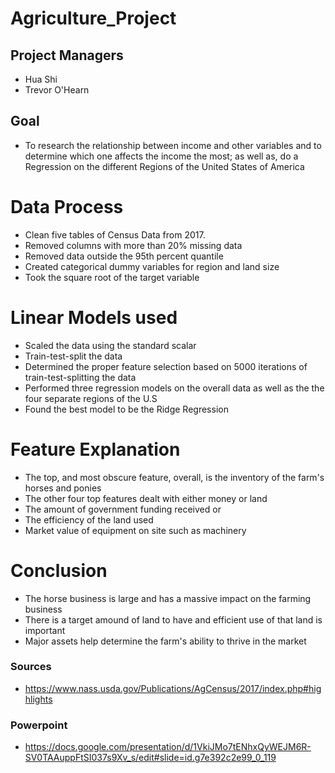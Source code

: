 # Agriculture_Project

## Project Managers
 - Hua Shi
 - Trevor O'Hearn

## Goal
 - To research the relationship between income and other variables and to determine which one affects the income the most; as well as, do a Regression on the different Regions of the United States of America
 
 # Data Process
 - Clean five tables of Census Data from 2017.
 - Removed columns with more than 20% missing data
 - Removed data outside the 95th percent quantile
 - Created categorical dummy variables for region and land size
 - Took the square root of the target variable
 
 # Linear Models used
 - Scaled the data using the standard scalar
 - Train-test-split the data 
 - Determined the proper feature selection based on 5000 iterations of train-test-splitting the data 
 - Performed three regression models on the overall data as well as the the four separate regions of the U.S
 - Found the best model to be the Ridge Regression
 
 # Feature Explanation
 - The top, and most obscure feature, overall, is the inventory of the farm's horses and ponies
 - The other four top features dealt with either money or land
 - The amount of government funding received or 
 - The efficiency of the land used
 - Market value of equipment on site such as machinery
 
 # Conclusion
 - The horse business is large and has a massive impact on the farming business
 - There is a target amound of land to have and efficient use of that land is important
 - Major assets help determine the farm's ability to thrive in the market
 
 ### Sources
  - https://www.nass.usda.gov/Publications/AgCensus/2017/index.php#highlights
 ### Powerpoint
  - https://docs.google.com/presentation/d/1VkiJMo7tENhxQyWEJM6R-SV0TAAuppFtSI037s9Xv_s/edit#slide=id.g7e392c2e99_0_119
